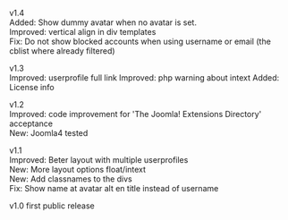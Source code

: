 v1.4  
Added: Show dummy avatar when no avatar is set.  
Improved: vertical align in div templates  
Fix: Do not show blocked accounts when using username or email (the cblist where already filtered)  
  
v1.3  
Improved: userprofile full link
Improved: php warning about intext
Added: License info

v1.2  
Improved: code improvement for 'The Joomla! Extensions Directory'  acceptance  
New: Joomla4 tested
  
v1.1    
Improved: Beter layout with multiple userprofiles  
New: More layout options float/intext  
New: Add classnames to the divs  
Fix: Show name at avatar alt en title instead of username  
  
v1.0 first public release    
